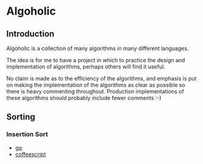 # Algoholic #

## Introduction ##

Algoholic is a collection of many algorithms in many different languages.

The idea is for me to have a project in which to practice the design and implementation of
algorithms, perhaps others will find it useful.

No claim is made as to the efficiency of the algorithms, and emphasis is put on making the
implementation of the algorithms as clear as possible so there is heavy commenting
throughout. Production implementations of these algorithms should probably include fewer
comments :-)

## Sorting ##

### Insertion Sort ###

* [go][isort_go]
* [coffeescript][cs_go]

[isort_go]:/sort/isort/isort.go
[cs_go]:/sort/isort/isort.go
